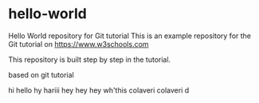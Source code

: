  # hello-world
Hello World repository for Git tutorial
This is an example repository for the Git tutorial on https://www.w3schools.com

This repository is built step by step in the tutorial.

based on git tutorial 

hi
hello
hy
hariii
hey
hey
hey
wh'this colaveri colaveri d
